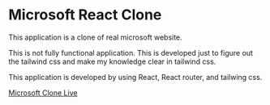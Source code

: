 # Microsoft React Clone

This application is a clone of real microsoft website.

This is not fully functional application. This is developed just to figure out the tailwind css and make my knowledge clear in tailwind css.

This application is developed by using React, React router, and tailwing css.

 [Microsoft Clone Live](https://microsoft-store.netlify.app/)